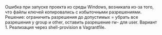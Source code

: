 Ошибка при запуске проекта из среды Windows, возникала из-за того, что файлы ключей копировались с избыточными разрешениями.
Решение: ограничить разрешения до допустимых = убрать все разрешения у group и other, оставить разрешение rw- для user.
Вариант 1. Реализация через shell-provision в Vagrantfile.

